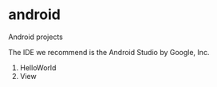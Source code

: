 # android
Android projects

The IDE we recommend is the Android Studio by Google, Inc.

1. HelloWorld
2. View




